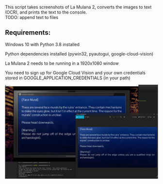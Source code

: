 This script takes screenshots of La Mulana 2, converts the images to text (OCR), and prints the text to the console.  
TODO: append text to files

## Requirements:

Windows 10 with Python 3.8 installed

Python dependencies installed (pywin32, pyautogui, google-cloud-vision)

La Mulana 2 needs to be running in a 1920x1080 window

You need to sign up for Google Cloud Vision and your own credentials stored in GOOGLE_APPLICATION_CREDENTIALS (in your path)

![Demo](demo.png)

